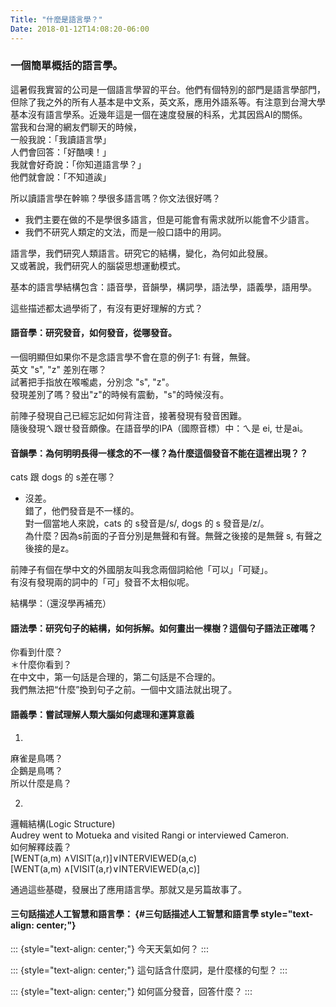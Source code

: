 ```yaml
---
Title: "什麼是語言學？"
Date: 2018-01-12T14:08:20-06:00
---
```


### 一個簡單概括的語言學。

這暑假我實習的公司是一個語言學習的平台。他們有個特別的部門是語言學部門，但除了我之外的所有人基本是中文系，英文系，應用外語系等。有注意到台灣大學基本沒有語言學系。近幾年這是一個在速度發展的科系，尤其因爲AI的關係。  
當我和台灣的網友們聊天的時候，  
一般我說：「我讀語言學」  
人們會回答：「好酷噢！」  
我就會好奇說：「你知道語言學？」  
他們就會說：「不知道誒」

所以讀語言學在幹嘛？學很多語言嗎？你文法很好嗎？  
- 我們主要在做的不是學很多語言，但是可能會有需求就所以能會不少語言。  
- 我們不研究人類定的文法，而是一般口語中的用詞。

語言學，我們研究人類語言。研究它的結構，變化，為何如此發展。  
又或著說，我們研究人的腦袋思想運動模式。

基本的語言學結構包含：語音學，音韻學，構詞學，語法學，語義學，語用學。

這些描述都太過學術了，有沒有更好理解的方式？

<!--more-->

#### 語音學：研究發音，如何發音，從哪發音。

一個明顯但如果你不是念語言學不會在意的例子1: 有聲，無聲。  
英文 "s", "z" 差別在哪？  
試著把手指放在喉嚨處，分別念 "s", "z"。  
發現差別了嗎？發出"z"的時候有震動，"s"的時候沒有。

前陣子發現自己已經忘記如何背注音，接著發現有發音困難。  
隨後發現ㄟ跟ㄝ發音頗像。在語音學的IPA（國際音標）中：ㄟ是 ei, ㄝ是ai。

#### 音韻學：為何明明長得一樣念的不一樣？為什麼這個發音不能在這裡出現？？

cats 跟 dogs 的 s差在哪？  
- 沒差。  
錯了，他們發音是不一樣的。  
對一個當地人來說，cats 的 s發音是/s/, dogs 的 s 發音是/z/。  
為什麼？因為s前面的子音分別是無聲和有聲。無聲之後接的是無聲 s, 有聲之後接的是z。

前陣子有個在學中文的外國朋友叫我念兩個詞給他「可以」「可疑」。  
有沒有發現兩的詞中的「可」發音不太相似呢。

結構學：（還沒學再補充）

#### 語法學：研究句子的結構，如何拆解。如何畫出一棵樹？這個句子語法正確嗎？

你看到什麼？  
＊什麼你看到？  
在中文中，第一句話是合理的，第二句話是不合理的。  
我們無法把“什麼”換到句子之前。一個中文語法就出現了。

#### 語義學：嘗試理解人類大腦如何處理和運算意義

1)  
麻雀是鳥嗎？  
企鵝是鳥嗎？  
所以什麼是鳥？

2)  
邏輯結構(Logic Structure)  
Audrey went to Motueka and visited Rangi or interviewed Cameron.  
如何解釋歧義？  
\[WENT(a,m) ∧VISIT(a,r)\]∨INTERVIEWED(a,c)  
\[WENT(a,m) ∧\[VISIT(a,r)∨INTERVIEWED(a,c)\]

通過這些基礎，發展出了應用語言學。那就又是另篇故事了。

#### 三句話描述人工智慧和語言學： {#三句話描述人工智慧和語言學 style="text-align: center;"}

::: {style="text-align: center;"}
今天天氣如何？
:::

::: {style="text-align: center;"}
這句話含什麼詞，是什麼樣的句型？
:::

::: {style="text-align: center;"}
如何區分發音，回答什麼？
:::

 

